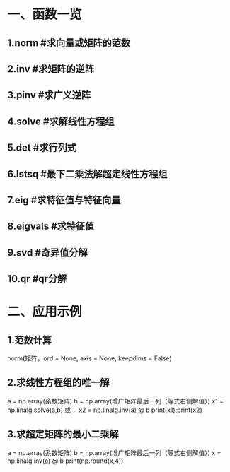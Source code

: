 一、函数一览
======
  1.norm #求向量或矩阵的范数
  ---
  2.inv #求矩阵的逆阵
  ---
  3.pinv #求广义逆阵
  ---
  4.solve #求解线性方程组
  ---
  5.det #求行列式
  ---
  6.lstsq #最下二乘法解超定线性方程组
  ---
  7.eig #求特征值与特征向量
  ---
  8.eigvals #求特征值
  ---
  9.svd #奇异值分解
  ---
  10.qr #qr分解
  ---
二、应用示例
======
  1.范数计算
  ------
  norm(矩阵，ord = None, axis = None, keepdims = False)
  
  2.求线性方程组的唯一解
  ------
   a = np.array(系数矩阵)
   b = np.array(增广矩阵最后一列（等式右侧解值）)
   x1 = np.linalg.solve(a,b)
   或：
   x2 = np.linalg.inv(a) @ b
   print(x1);print(x2)
   
   3.求超定矩阵的最小二乘解
   -------
   a = np.array(系数矩阵)
   b = np.array(增广矩阵最后一列（等式右侧解值）)
   x = np.linalg.inv(a) @ b
   print(np.round(x,4))
